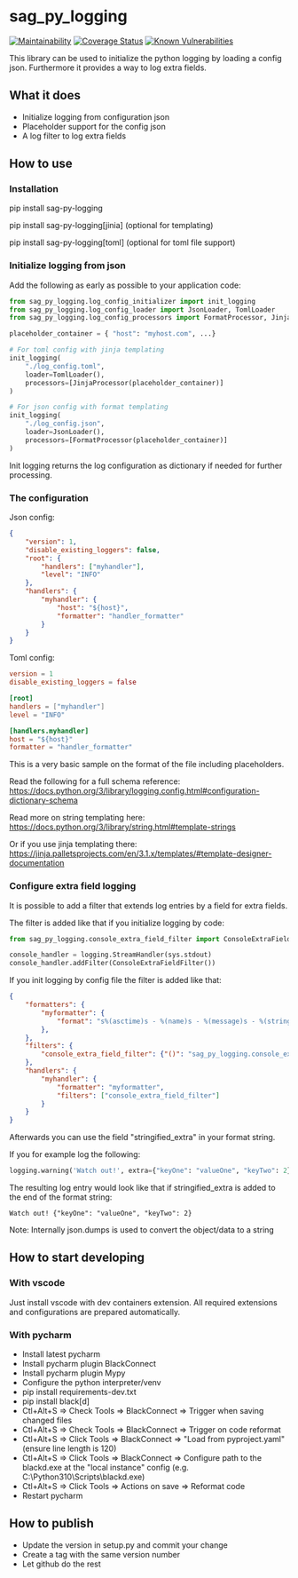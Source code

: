 # sag_py_logging

[![Maintainability][codeclimate-image]][codeclimate-url]
[![Coverage Status][coveralls-image]][coveralls-url]
[![Known Vulnerabilities](https://snyk.io/test/github/SamhammerAG/sag_py_logging/badge.svg)](https://snyk.io/test/github/SamhammerAG/sag_py_logging)

[coveralls-image]:https://coveralls.io/repos/github/SamhammerAG/sag_py_logging/badge.svg?branch=master
[coveralls-url]:https://coveralls.io/github/SamhammerAG/sag_py_logging?branch=master
[codeclimate-image]:https://api.codeclimate.com/v1/badges/74139973d3df4567a67b/maintainability
[codeclimate-url]:https://codeclimate.com/github/SamhammerAG/sag_py_logging/maintainability

This library can be used to initialize the python logging by loading a config json.
Furthermore it provides a way to log extra fields.

## What it does
* Initialize logging from configuration json
* Placeholder support for the config json
* A log filter to log extra fields

## How to use

### Installation

pip install sag-py-logging

pip install sag-py-logging[jinia] (optional for templating)

pip install sag-py-logging[toml] (optional for toml file support)

### Initialize logging from json

Add the following as early as possible to your application code:

```python
from sag_py_logging.log_config_initializer import init_logging
from sag_py_logging.log_config_loader import JsonLoader, TomlLoader
from sag_py_logging.log_config_processors import FormatProcessor, JinjaProcessor

placeholder_container = { "host": "myhost.com", ...}

# For toml config with jinja templating
init_logging(
    "./log_config.toml",
    loader=TomlLoader(),
    processors=[JinjaProcessor(placeholder_container)]
)

# For json config with format templating
init_logging(
    "./log_config.json",
    loader=JsonLoader(),
    processors=[FormatProcessor(placeholder_container)]
)

```

Init logging returns the log configuration as dictionary if needed for further processing.

### The configuration

Json config:
```json
{
    "version": 1,
    "disable_existing_loggers": false,
    "root": {
        "handlers": ["myhandler"],
        "level": "INFO"
    },
    "handlers": {
        "myhandler": {
            "host": "${host}",
            "formatter": "handler_formatter"
        }
    }
}
```

Toml config:
```toml
version = 1
disable_existing_loggers = false

[root]
handlers = ["myhandler"]
level = "INFO"

[handlers.myhandler]
host = "${host}"
formatter = "handler_formatter"

```
This is a very basic sample on the format of the file including placeholders.

Read the following for a full schema reference: https://docs.python.org/3/library/logging.config.html#configuration-dictionary-schema

Read more on string templating here: https://docs.python.org/3/library/string.html#template-strings

Or if you use jinja templating there: https://jinja.palletsprojects.com/en/3.1.x/templates/#template-designer-documentation


### Configure extra field logging

It is possible to add a filter that extends log entries by a field for extra fields.

The filter is added like that if you initialize logging by code:
```python
from sag_py_logging.console_extra_field_filter import ConsoleExtraFieldFilter

console_handler = logging.StreamHandler(sys.stdout)
console_handler.addFilter(ConsoleExtraFieldFilter())
```

If you init logging by config file the filter is added like that:
```json
{
    "formatters": {
        "myformatter": {
            "format": "s%(asctime)s - %(name)s - %(message)s - %(stringified_extra)s",
        },
    },
    "filters": {
        "console_extra_field_filter": {"()": "sag_py_logging.console_extra_field_filter.ConsoleExtraFieldFilter"}
    },
    "handlers": {
        "myhandler": {
            "formatter": "myformatter",
            "filters": ["console_extra_field_filter"]
        }
    }
}
```

Afterwards you can use the field "stringified_extra" in your format string.

If you for example log the following:
```python
logging.warning('Watch out!', extra={"keyOne": "valueOne", "keyTwo": 2})
```

The resulting log entry would look like that if stringified_extra is added to the end of the format string:

```
Watch out! {"keyOne": "valueOne", "keyTwo": 2}
```

Note: Internally json.dumps is used to convert the object/data to a string


## How to start developing

### With vscode

Just install vscode with dev containers extension. All required extensions and configurations are prepared automatically.

### With pycharm

* Install latest pycharm
* Install pycharm plugin BlackConnect
* Install pycharm plugin Mypy
* Configure the python interpreter/venv
* pip install requirements-dev.txt
* pip install black[d]
* Ctl+Alt+S => Check Tools => BlackConnect => Trigger when saving changed files
* Ctl+Alt+S => Check Tools => BlackConnect => Trigger on code reformat
* Ctl+Alt+S => Click Tools => BlackConnect => "Load from pyproject.yaml" (ensure line length is 120)
* Ctl+Alt+S => Click Tools => BlackConnect => Configure path to the blackd.exe at the "local instance" config (e.g. C:\Python310\Scripts\blackd.exe)
* Ctl+Alt+S => Click Tools => Actions on save => Reformat code
* Restart pycharm

## How to publish
* Update the version in setup.py and commit your change
* Create a tag with the same version number
* Let github do the rest
